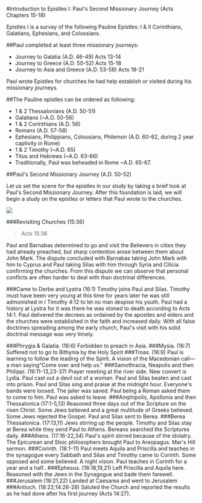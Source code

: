 #Introduction to Epistles I: Paul&apos;s Second Missionary Journey (Acts Chapters 15-18)

Epistles I is a survey of the following Pauline Epistles: I &amp; II Corinthians, Galatians, Ephesians, and Colossians. 

##Paul completed at least three missionary journeys:

- Journey to Galatia (A.D. 46-49) Acts 13-14
- Journey to Greece (A.D. 50-52) Acts 15-18
- Journey to Asia and Greece (A.D. 53-58) Acts 18-21

 Paul wrote Epistles for churches he had help establish or visited during his missionary journeys.

##The Pauline epistles can be ordered as following:

- 1 &amp; 2 Thessalonians (A.D. 50-51)
- Galatians (~A.D. 50-56)
- 1 &amp; 2 Corinthians (A.D. 56)
- Romans (A.D. 57-58)
- Ephesians, Philippians, Colossians, Philemon (A.D. 60-62, during 2 year captivity in Rome)
- 1 &amp; 2 Timothy (~A.D. 65)
- Titus and Hebrews (~A.D. 63-66)
- Traditionally, Paul was beheaded in Rome ~A.D. 65-67.

##Paul&apos;s Second Missionary Journey (A.D. 50-52)

Let us set the scene for the epistles in our study by taking a brief look at Paul's Second Missionary Journey. After this foundation is laid, we will begin a study on the epistles or letters that Paul wrote to the churches.

<img src="/assets/maps/paul-second-journey.png" id="paul-2nd-journey">

###Revisiting Churches (15:36)

>Acts 15:36

Paul and Barnabas determined to go and visit the Believers in cities they had already preached, but sharp contention arose between them about John Mark. The dispute concluded with Barnabas taking John Mark with him to Cyprus and Paul taking Silas with him through Syria and Cilicia confirming the churches. From this dispute we can observe that personal conflicts are often harder to deal with than doctrinal differences.

###Came to Derbe and Lystra (16:1) 
Timothy joins Paul and Silas. Timothy must have been very young at this time for years later he was still admonished in I Timothy 4:12 to let no man despise his youth. Paul had a history at Lystra for it was there he was stoned to death according to Acts 14:1. Paul delivered the decrees as ordained by the apostles and elders and the churches were established in the faith and increased daily. With all false doctrines spreading among the early church, Paul's visit with his solid doctrinal message was very timely.

###Phrygia &amp; Galatia. (16:6) 
Forbidden to preach in Asia.
###Mysia. (16:7) 
Suffered not to go to Bithynia by the Holy Spirit
###Troas. (16:9) 
Paul is learning to follow the leading of the Spirit. A vision of the Macedonian call—a man saying"Come over and help us."
###Samothracia, Neapolis and then Philippi. (16:11-13,23-37)
Prayer meeting at the river side. New convert is Lydia. Paul cast out a devil out of a woman. Paul and Silas beaten and cast into prison. Paul and Silas sing and praise at the midnight hour. Everyone's bands were loosed. The jailer was saved. Paul being a Roman asked them to come to him. Paul was asked to leave.
###Amphipolis, Apollonia and then Thessalonica (17:1-5,13)
Reasoned three days out of the Scripture on the risen Christ. Some Jews believed and a great multitude of Greeks believed. Some Jews rejected the Gospel. Paul and Silas sent to Berea.
###Berea Thessalonica. (17:13,11)
Jews stirring up the people. Timothy and Silas stay at Berea while they send Paul to Athens. Bereans searched the Scriptures daily.
###Athens. (17:16-22,34)
Paul's spirit stirred because of the idolatry. The Epicurean and Stoic philosophers brought Paul to Areopagus. Mar's Hill sermon.
###Corinth. (18:1-11)
Paul meets Aquila and Priscilla and teaches in the synagogue every Sabbath and Silas and Timothy came to Corinth. Some opposed and some believed. A night vision. Paul teaches in Corinth for a year and a half..
###Ephesus. (18:18,19,21)
Left Priscilla and Aquila here. Reasoned with the Jews in the Synagogue and bade them farewell.
###Jerusalem (18:21,22)
Landed at Caesarea and went to Jerusalem
###Antioch. (18:22;14:26-28)
Saluted the Church and reported the results as he had done after his first journey (Acts 14:27).
